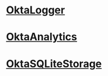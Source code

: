 
# [OktaLogger](https://github.com/okta/okta-logger-swift/blob/master/Sources/OktaLogger/OktaLogger.docc/Overview.md)


#  [OktaAnalytics](https://github.com/okta/okta-logger-swift/blob/master/Sources/OktaAnalytics/OktaAnalytics.docc/Overview.md)


# [OktaSQLiteStorage](https://github.com/okta/okta-logger-swift/blob/master/Sources/OktaSQLiteStorage/README.md)
